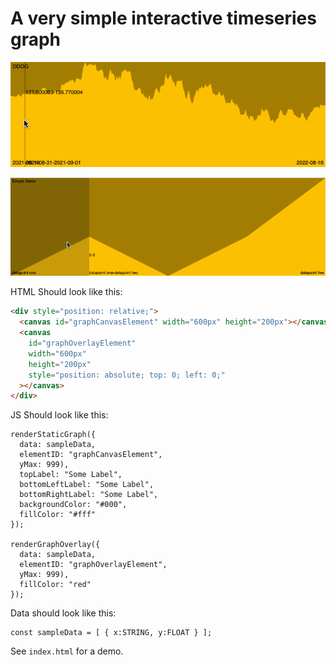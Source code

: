 # A very simple interactive timeseries graph

![](https://raw.githubusercontent.com/ehmorris/very-simple-interactive-timeseries-graph/readme/demo1.gif)

![](https://raw.githubusercontent.com/ehmorris/very-simple-interactive-timeseries-graph/readme/demo2.gif)

HTML Should look like this:

``` HTML
<div style="position: relative;">
  <canvas id="graphCanvasElement" width="600px" height="200px"></canvas>
  <canvas
    id="graphOverlayElement"
    width="600px"
    height="200px"
    style="position: absolute; top: 0; left: 0;"
  ></canvas>
</div>
```

JS Should look like this:

``` JS
renderStaticGraph({
  data: sampleData,
  elementID: "graphCanvasElement",
  yMax: 999),
  topLabel: "Some Label",
  bottomLeftLabel: "Some Label",
  bottomRightLabel: "Some Label",
  backgroundColor: "#000",
  fillColor: "#fff"
});

renderGraphOverlay({
  data: sampleData,
  elementID: "graphOverlayElement",
  yMax: 999),
  fillColor: "red"
});
```

Data should look like this:

``` JS
const sampleData = [ { x:STRING, y:FLOAT } ];
```

See `index.html` for a demo.